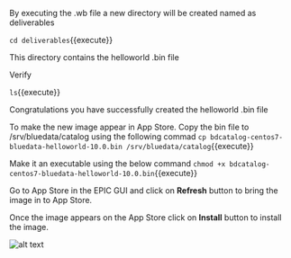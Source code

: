 
By executing the .wb file a new directory will be created named as deliverables

`cd deliverables`{{execute}}

This directory contains the helloworld .bin file

Verify

`ls`{{execute}}

Congratulations you have successfully created the helloworld .bin file

To make the new image appear in App Store. Copy the bin file to /srv/bluedata/catalog using the following commad 
`cp bdcatalog-centos7-bluedata-helloworld-10.0.bin /srv/bluedata/catalog`{{execute}}

Make it an executable using the below command 
`chmod +x bdcatalog-centos7-bluedata-helloworld-10.0.bin`{{execute}}

Go to App Store in the EPIC GUI and click on <b>Refresh</b> button to bring the image in to App Store.

Once the image appears on the App Store click on <b>Install</b> button to install the image.

![alt text](https://dzf8vqv24eqhg.cloudfront.net/userfiles/7467/9720/ckfinder/images/AppWorkbench/Walkthrough/example_3.jpg)
